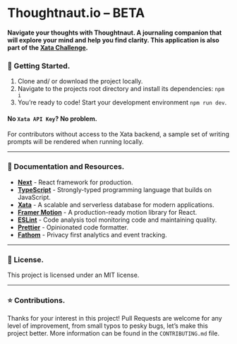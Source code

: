 # Thoughtnaut.io – BETA

**Navigate your thoughts with Thoughtnaut. A journaling companion that will explore your mind and help you find clarity. This application is also part of the [Xata Challenge](https://xata.io/challenge).**

### 🚀 Getting Started.

1. Clone and/ or download the project locally.
1. Navigate to the projects root directory and install its dependencies: `npm i`
1. You’re ready to code! Start your development environment `npm run dev`.

#### No `Xata API Key`? No problem.

For contributors without access to the Xata backend, a sample set of writing prompts will be rendered when running locally.

---

### 🔗 Documentation and Resources.

- **[Next](https://nextjs.org/)** - React framework for production.
- **[TypeScript](https://www.typescriptlang.org/)** - Strongly-typed programming language that builds on JavaScript.
- **[Xata](https://xata.io/)** - A scalable and serverless database for modern applications.
- **[Framer Motion](https://www.framer.com/motion/)** - A production-ready motion library for React.
- **[ESLint](https://eslint.org/)** - Code analysis tool monitoring code and maintaining quality.
- **[Prettier](https://prettier.io/)** - Opinionated code formatter.
- **[Fathom](https://usefathom.com/ref/FBBCWG)** - Privacy first analytics and event tracking.

---

### 💼 License.

This project is licensed under an MIT license.

---

### ⭐️ Contributions.

Thanks for your interest in this project! Pull Requests are welcome for any level of improvement, from small typos to pesky bugs, let’s make this project better. More information can be found in the `CONTRIBUTING.md` file.
